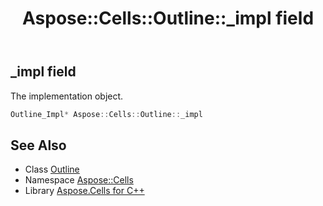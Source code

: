 ﻿---
title: Aspose::Cells::Outline::_impl field
linktitle: _impl
second_title: Aspose.Cells for C++ API Reference
description: 'Aspose::Cells::Outline::_impl field. The implementation object in C++.'
type: docs
weight: 1000
url: /cpp/aspose.cells/outline/_impl/
---
## _impl field


The implementation object.

```cpp
Outline_Impl* Aspose::Cells::Outline::_impl
```

## See Also

* Class [Outline](../)
* Namespace [Aspose::Cells](../../)
* Library [Aspose.Cells for C++](../../../)
